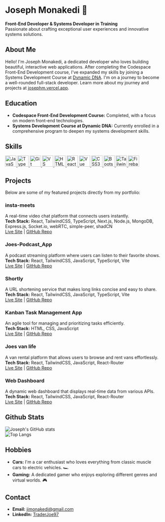# Joseph Monakedi 🚀

**Front-End Developer & Systems Developer in Training**  
Passionate about crafting exceptional user experiences and innovative systems solutions.

## About Me

Hello! I'm Joseph Monakedi, a dedicated developer who loves building beautiful, interactive web applications. After completing the Codespace Front-End Development course, I've expanded my skills by joining a Systems Development Course at [Dynamic DNA](https://www.dynamicdna.co.za/systems-development-nqf-level-4/). I'm on a journey to become a well-rounded full-stack developer. Learn more about my journey and projects at [josephm.vercel.app](https://josephm.vercel.app).

## Education

- **Codespace Front-End Development Course:** Completed, with a focus on modern front-end technologies.
- **Systems Development Course at Dynamic DNA:** Currently enrolled in a comprehensive program to deepen my systems development skills.

## Skills 
<p align="left">
  <a href="https://developer.mozilla.org/en-US/docs/Web/JavaScript" target="_blank" rel="noreferrer">
    <img src="https://raw.githubusercontent.com/danielcranney/readme-generator/main/public/icons/skills/javascript-colored.svg" width="36" height="36" alt="JavaScript" />
  </a>
  <a href="https://www.typescriptlang.org/" target="_blank" rel="noreferrer">
    <img src="https://raw.githubusercontent.com/danielcranney/readme-generator/main/public/icons/skills/typescript-colored.svg" width="36" height="36" alt="TypeScript" />
  </a>
  <a href="https://git-scm.com/" target="_blank" rel="noreferrer">
    <img src="https://raw.githubusercontent.com/danielcranney/readme-generator/main/public/icons/skills/git-colored.svg" width="36" height="36" alt="Git" />
  </a>
  <a href="https://code.visualstudio.com/" target="_blank" rel="noreferrer">
    <img src="https://raw.githubusercontent.com/danielcranney/readme-generator/main/public/icons/skills/visualstudiocode.svg" width="36" height="36" alt="VS Code" />
  </a>
  <a href="https://developer.mozilla.org/en-US/docs/Glossary/HTML5" target="_blank" rel="noreferrer">
    <img src="https://raw.githubusercontent.com/danielcranney/readme-generator/main/public/icons/skills/html5-colored.svg" width="36" height="36" alt="HTML5" />
  </a>
  <a href="https://reactjs.org/" target="_blank" rel="noreferrer">
    <img src="https://raw.githubusercontent.com/danielcranney/readme-generator/main/public/icons/skills/react-colored.svg" width="36" height="36" alt="React" />
  </a>
  <a href="https://vuejs.org/" target="_blank" rel="noreferrer">
    <img src="https://raw.githubusercontent.com/danielcranney/readme-generator/main/public/icons/skills/vuejs-colored.svg" width="36" height="36" alt="Vue" />
  </a>
  <a href="https://www.w3.org/TR/CSS/#css" target="_blank" rel="noreferrer">
    <img src="https://raw.githubusercontent.com/danielcranney/readme-generator/main/public/icons/skills/css3-colored.svg" width="36" height="36" alt="CSS3" />
  </a>
  <a href="https://getbootstrap.com/" target="_blank" rel="noreferrer">
    <img src="https://raw.githubusercontent.com/danielcranney/readme-generator/main/public/icons/skills/bootstrap-colored.svg" width="36" height="36" alt="Bootstrap" />
  </a>
  <a href="https://tailwindcss.com/" target="_blank" rel="noreferrer">
    <img src="https://raw.githubusercontent.com/danielcranney/readme-generator/main/public/icons/skills/tailwindcss-colored.svg" width="36" height="36" alt="TailwindCSS" />
  </a>
  <a href="https://firebase.google.com/" target="_blank" rel="noreferrer">
    <img src="https://raw.githubusercontent.com/danielcranney/readme-generator/main/public/icons/skills/firebase-colored.svg" width="36" height="36" alt="Firebase" />
  </a>
</p>

## Projects

Below are some of my featured projects directly from my portfolio:

### insta-meets
A real-time video chat platform that connects users instantly.  
**Tech Stack:** React, TailwindCSS, TypeScript, Next.js, Node.js, MongoDB, Express.js, Socket.io, webRTC, simple-peer, shadCN  
[Live Site](https://insta-meets.vercel.app) | [GitHub Repo](https://github.com/TraderJoe97/video_chat_site)

### Joes-Podcast_App
A podcast streaming platform where users can listen to their favorite shows.  
**Tech Stack:** React, TailwindCSS, JavaScript, TypeScript, Vite  
[Live Site](https://joes-podcasts.netlify.app) | [GitHub Repo](https://github.com/TraderJoe97/CS20230347_WFO2407_Group-B_Joseph-Monakedi_DJS11.git)

### Shortly
A URL shortening service that makes long links concise and easy to share.  
**Tech Stack:** React, TailwindCSS, JavaScript, TypeScript, Vite  
[Live Site](https://joes-shortly.netlify.app) | [GitHub Repo](https://github.com/TraderJoe97/url-shortening-api)

### Kanban Task Management App
An agile tool for managing and prioritizing tasks efficiently.  
**Tech Stack:** HTML, CSS, JavaScript  
[Live Site](https://agiletaskmanager.netlify.app) | [GitHub Repo](https://github.com/TraderJoe97/CS20230347_WFO2407_Group-B_Joseph-Monakedi_JSL11.git)

### Joes van life
A van rental platform that allows users to browse and rent vans effortlessly.  
**Tech Stack:** React, TailwindCSS, JavaScript, React-Router  
[Live Site](https://joesvanlife.netlify.app) | [GitHub Repo](https://github.com/TraderJoe97/CS20230347_WFO2407_Group-B_Joseph-Monakedi_DJS08)

### Web Dashboard
A dynamic web dashboard that displays real-time data from various APIs.  
**Tech Stack:** React, TailwindCSS, JavaScript, React-Router  
[Live Site](https://traderjoe97.github.io) | [GitHub Repo](https://github.com/TraderJoe97/Module_09_CS20230347_WFO2407_Group-B_Joseph-Monakedi_JSL09)

## Github Stats

![Joseph's GitHub stats](https://github-readme-stats.vercel.app/api?username=TraderJoe97&show_icons=true&theme=transparent)  
![Top Langs](https://github-readme-stats.vercel.app/api/top-langs/?username=TraderJoe97&layout=donut-vertical)

## Hobbies

* **Cars:** I'm a car enthusiast who loves everything from classic muscle cars to electric vehicles. 🏎️
* **Gaming:** A dedicated gamer who enjoys exploring different genres and virtual worlds. 🎮

## Contact

* **Email:** <jimonakedi@gmail.com>
* **LinkedIn:** [TraderJoe97](https://www.linkedin.com/in/traderjoe97/)
